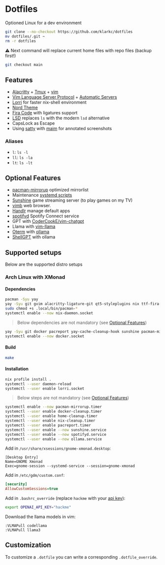 # Dotfiles

Optioned Linux for a dev environment

```bash
git clone --no-checkout https://github.com/klarkc/dotfiles 
mv dotfiles/.git ~
rm -r dotfiles
```
⚠ Next command will replace current home files with repo files (backup first!)

```bash
git checkout main
```

## Features

- [Alacritty](https://github.com/alacritty/alacritty) + [Tmux](https://github.com/tmux/tmux) + [vim](https://github.com/vim/vim)
- [Vim Language Server Protocol](https://github.com/prabirshrestha/vim-lsp) + [Automatic Servers](https://github.com/mattn/vim-lsp-settings)
- [Lorri](https://github.com/nix-community/lorri/) for faster nix-shell environment
- [Nord Theme](https://www.nordtheme.com/)
- [Fira Code](https://github.com/tonsky/FiraCode) with ligatures support
- [LSD](https://github.com/Peltoche/lsd) replaces `ls` with the modern `lsd` alternative
- CapsLock as Escape
- Using [satty](https://github.com/gabm/Satty) with [maim](https://github.com/naelstrof/maim) for annotated screenshots

### Aliases

- `l`: `ls -l`
- `ll`: `ls -la`
- `lt`: `ls -lt`

## Optional Features

- [pacman-mirrorup](https://github.com/bpetlert/pacman-mirrorup) optimized mirrorlist
- Maintenance [systemd scripts](https://github.com/klarkc/dotfiles/tree/main/.config/systemd/user)
- [Sunshine](https://github.com/LizardByte/Sunshine) game streaming server (to play games on my TV)
- [vimb](https://fanglingsu.github.io/vimb) web browser.
- [Handlr](https://github.com/Anomalocaridid/handlr-regex) manage default apps
- [spotifyd](https://github.com/Spotifyd/spotifyd) Spotify Connect service
- GPT with [CoderCookE/vim-chatgpt](https://github.com/CoderCookE/vim-chatgpt)
- Llama with [vim-llama](https://github.com/Dr4x14913/vim-llama)
- [Oterm](https://github.com/ggozad/oterm) with [ollama](https://ollama.com)
- [ShellGPT](https://github.com/TheR1D/shell_gpt) with ollama

## Supported setups

Below are the supported distro setups

### Arch Linux with XMonad

#### Dependencies

```bash
pacman -Syu yay
yay -Syu git gvim alacritty-ligature-git qt5-styleplugins nix ttf-fira-code noto-fonts-emoji lsd gsettings xconf picom xorg-xmodmap gnome-session gnome-settings-daemon notification-daemon xmonad xmonad-contrib xorg-xsetroot feh the_silver_searcher satty maim
sudo chmod +s .local/bin/pacman-*
systemctl enable --now nix-daemon.socket
```

> Below dependencies are not mandatory (see [Optional Features](#optional-features))

```bash
yay -Syu git docker pacreport yay-cache-cleanup-hook sunshine pacman-mirrorup bat git-delta ripgrep nyxt handlr spotifyd python-openai oterm ollama-cuda shell-gpt
systemctl enable --now docker.socket
```

#### Build

```bash
make
```

#### Installation

```bash
nix profile install .
systemctl --user daemon-reload
systemctl --user enable lorri.socket
```

> Below steps are not mandatory (see [Optional Features](#optional-features))

```bash
systemctl enable --now pacman-mirrorup.timer
systemctl --user enable docker-cleanup.timer
systemctl --user enable home-cleanup.timer
systemctl --user enable nix-cleanup.timer
systemctl --user enable pacreport.timer
systemctl --user enable --now sunshine.service
systemctl --user enable --now spotifyd.service
systemctl --user enable --now ollama.service
```

Add in `/usr/share/xsessions/gnome-xmonad.desktop`:

```
[Desktop Entry]
Name=GNOME Xmonad
Exec=gnome-session --systemd-service --session=gnome-xmonad
```

Add in `/etc/gdm/custom.conf`:

```ini
[security]
AllowCustomSessions=true
```

Add in `.bashrc_override` (replace `hackme` with your [api key](https://platform.openai.com/account/api-keys)):

```bash
export OPENAI_API_KEY="hackme"
```

Download the llama models in vim:

```vimscript
:VLMAPull codellama
:VLMAPull llama3
```

## Customization

To customize a `.dotfile` you can write a corresponding `.dotfile_override`.
